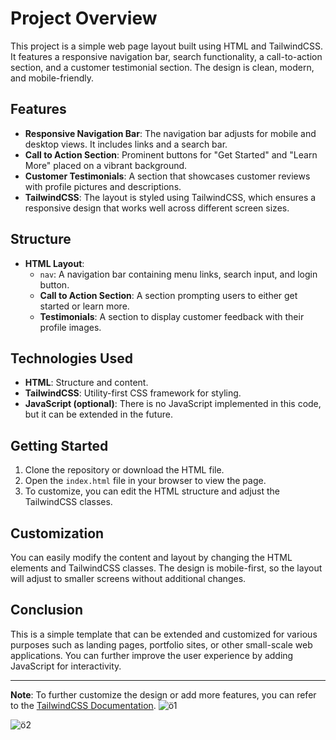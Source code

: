 # Project Overview

This project is a simple web page layout built using HTML and TailwindCSS. It features a responsive navigation bar, search functionality, a call-to-action section, and a customer testimonial section. The design is clean, modern, and mobile-friendly.

## Features

- **Responsive Navigation Bar**: The navigation bar adjusts for mobile and desktop views. It includes links and a search bar.
- **Call to Action Section**: Prominent buttons for "Get Started" and "Learn More" placed on a vibrant background.
- **Customer Testimonials**: A section that showcases customer reviews with profile pictures and descriptions.
- **TailwindCSS**: The layout is styled using TailwindCSS, which ensures a responsive design that works well across different screen sizes.

## Structure

- **HTML Layout**:
  - `nav`: A navigation bar containing menu links, search input, and login button.
  - **Call to Action Section**: A section prompting users to either get started or learn more.
  - **Testimonials**: A section to display customer feedback with their profile images.

## Technologies Used

- **HTML**: Structure and content.
- **TailwindCSS**: Utility-first CSS framework for styling.
- **JavaScript (optional)**: There is no JavaScript implemented in this code, but it can be extended in the future.

## Getting Started

1. Clone the repository or download the HTML file.
2. Open the `index.html` file in your browser to view the page.
3. To customize, you can edit the HTML structure and adjust the TailwindCSS classes.

## Customization

You can easily modify the content and layout by changing the HTML elements and TailwindCSS classes. The design is mobile-first, so the layout will adjust to smaller screens without additional changes.

## Conclusion

This is a simple template that can be extended and customized for various purposes such as landing pages, portfolio sites, or other small-scale web applications. You can further improve the user experience by adding JavaScript for interactivity.

---

**Note**: To further customize the design or add more features, you can refer to the [TailwindCSS Documentation](https://tailwindcss.com/docs).
![ö1](https://github.com/user-attachments/assets/78192f9a-e9d9-4f0b-8b36-9f77695375a2)

![ö2](https://github.com/user-attachments/assets/08163435-296d-4cb6-93e3-82e246839ab2)
